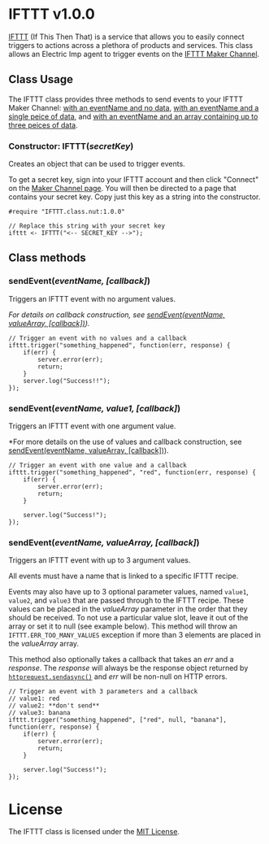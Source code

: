 # IFTTT v1.0.0

[IFTTT](https://ifttt.com) (If This Then That) is a service that allows you to easily connect triggers to actions across a plethora of products and services. This class allows an Electric Imp agent to trigger events on the [IFTTT Maker Channel](https://ifttt.com/maker).

## Class Usage

The IFTTT class provides three methods to send events to your IFTTT Maker Channel: [with an eventName and no data](#sendeventeventname-callback), [with an eventName and a single peice of data](#sendeventeventname-value1-callback), and [with an eventName and an array containing up to three peices of data](#sendeventeventname-valuearray-callback).

### Constructor: IFTTT(*secretKey*)

Creates an object that can be used to trigger events.

To get a secret key, sign into your IFTTT account and then click "Connect" on the [Maker Channel page](https://ifttt.com/maker). You will then be directed to a page that contains your secret key. Copy just this key as a string into the constructor.

```squirrel
#require "IFTTT.class.nut:1.0.0"

// Replace this string with your secret key
ifttt <- IFTTT("<-- SECRET_KEY -->");
```

## Class methods

### sendEvent(*eventName, [callback]*)

Triggers an IFTTT event with no argument values.

*For details on callback construction, see [sendEvent(eventName, valueArray, [callback])](#sendeventeventname-valuearray-callback)).*

```squirrel
// Trigger an event with no values and a callback
ifttt.trigger("something_happened", function(err, response) {
    if(err) {
        server.error(err);
        return;
    }
    server.log("Success!!");
});
```

### sendEvent(*eventName, value1, [callback]*)

Triggers an IFTTT event with one argument value.

*For more details on the use of values and callback construction, see [sendEvent(eventName, valueArray, [callback])](#sendeventeventname-valuearray-callback)).

```squirrel
// Trigger an event with one value and a callback
ifttt.trigger("something_happened", "red", function(err, response) {
    if(err) {
        server.error(err);
        return;
    }

    server.log("Success!");
});
```

### sendEvent(*eventName, valueArray, [callback]*)

Triggers an IFTTT event with up to 3 argument values.

All events must have a name that is linked to a specific IFTTT recipe.

Events may also have up to 3 optional parameter values, named `value1`, `value2`, and `value3` that are passed through to the IFTTT recipe. These values can be placed in the *valueArray* parameter in the order that they should be received. To not use a particular value slot, leave it out of the array or set it to null (see example below). This method will throw an `IFTTT.ERR_TOO_MANY_VALUES` exception if more than 3 elements are placed in the *valueArray* array.

This method also optionally takes a callback that takes an *err* and a *response*. The *response* will always be the response object returned by [`httprequest.sendasync()`](https://electricimp.com/docs/api/httprequest/sendasync/) and *err* will be non-null on HTTP errors.

```squirrel
// Trigger an event with 3 parameters and a callback
// value1: red
// value2: **don't send**
// value3: banana
ifttt.trigger("something_happened", ["red", null, "banana"], function(err, response) {
    if(err) {
        server.error(err);
        return;
    }

    server.log("Success!");
});
```

# License

The IFTTT class is licensed under the [MIT License](https://github.com/electricimp/ifttt/tree/master/LICENSE).
